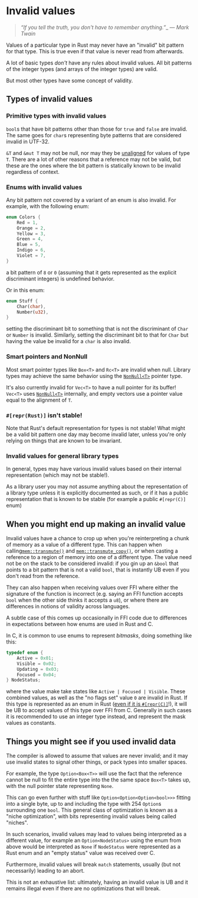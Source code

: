 # Invalid values

> _“If you tell the truth, you don't have to remember anything.”__
>  — _Mark Twain_

Values of a particular type in Rust may never have an "invalid" bit pattern for that type. This is true even if that value is never read from afterwards.

A lot of basic types _don't_ have any rules about invalid values. All bit patterns of the integer types (and arrays of the integer types) are valid.

But most other types have some concept of validity.

## Types of invalid values

### Primitive types with invalid values

`bool`s that have bit patterns other than those for `true` and `false` are invalid. The same goes for `char`s representing byte patterns that are considered invalid in UTF-32.


`&T` and `&mut T` may not be null, nor may they be [unaligned] for values of type `T`. There are a lot of other reasons that a reference may not be valid, but these are the ones where the bit pattern is statically known to be invalid regardless of context.

### Enums with invalid values


Any bit pattern not covered by a variant of an enum is also invalid. For example, with the following enum:

```rust
enum Colors {
    Red = 1,
    Orange = 2,
    Yellow = 3,
    Green = 4,
    Blue = 5,
    Indigo = 6,
    Violet = 7,
}
```

a bit pattern of `8` or `0` (assuming that it gets represented as the explicit discriminant integers) is undefined behavior.

Or in this enum:

```rust
enum Stuff {
    Char(char),
    Number(u32),
}
```

setting the discriminant bit to something that is not the discriminant of `Char` or `Number` is invalid. Similarly, setting the discriminant bit to that for `Char` but having the value be invalid for a `char` is also invalid.

### Smart pointers and NonNull

Most smart pointer types like `Box<T>` and `Rc<T>` are invalid when null. Library types may achieve the same behavior using the [`NonNull<T>`] pointer type.

It's also currently invalid for `Vec<T>` to have a null pointer for its buffer! `Vec<T>` uses [`NonNull<T>`] internally, and empty vectors use a pointer value equal to the alignment of `T`.



### `#[repr(Rust)]` isn't stable!

Note that Rust's default representation for types is not stable! What might be a valid bit pattern one day may become invalid later, unless you're only relying on things that are known to be invariant.

### Invalid values for general library types

In general, types may have various invalid values based on their internal representation (which may not be stable!).

As a library user you may not assume anything about the representation of a library type unless it is explicitly documented as such, or if it has a public representation that is known to be stable (for example a public `#[repr(C)]` enum)

## When you might end up making an invalid value


Invalid values have a chance to crop up when you're reinterpreting a chunk of memory as a value of a different type. This can happen when calling[`mem::transmute()`] and [`mem::transmute_copy()`], or when casting a reference to a region of memory into one of a different type. The value need not be on the stack to be considered invalid: if you gin up an `&bool` that points to a bit pattern that is not a valid `bool`, that is instantly UB even if you don't read from the reference.

They can also happen when receiving values over FFI where either the signature of the function is incorrect (e.g. saying an FFI function accepts `bool` when the other side thinks it accepts a `u8`), or where there are differences in notions of validity across languages.

A subtle case of this comes up occasionally in FFI code due to differences in expectations between how enums are used in Rust and C.

In C, it is common to use enums to represent _bitmasks_, doing something like this:

```c
typedef enum {
    Active = 0x01;
    Visible = 0x02;
    Updating = 0x03;
    Focused = 0x04;
} NodeStatus;
```

where the value make take states like `Active | Focused | Visible`. These combined values, as well as the "no flags set" value `0` are invalid in Rust. If this type is represented as an enum in Rust ([even if it is `#[repr(C)]`][reprc-enum]!), it will be UB to accept values of this type over FFI from C. Generally in such cases it is recommended to use an integer type instead, and represent the mask values as constants.


## Things you might see if you used invalid data

The compiler is allowed to assume that values are never invalid; and it may use invalid states to signal other things, or pack types into smaller spaces.

For example, the type `Option<Box<T>>` will use the fact that the reference cannot be null to fit the entire type into the the same space `Box<T>` takes up, with the null pointer state representing `None`.

This can go even further with stuff like `Option<Option<Option<bool>>>` fitting into a single byte, up to and including the type with 254 `Option`s surrounding one `bool`. This general class of optimization is known as a "niche optimization", with bits representing invalid values being called "niches".

In such scenarios, invalid values may lead to values being interpreted as a different value, for example an `Option<NodeStatus>` using the enum from above would be interpreted as `None` if `NodeStatus` were represented as a Rust enum and an "empty status" value was received over C.

Furthermore, invalid values will break `match` statements, usually (but not necessarily) leading to an abort.

This is not an exhaustive list: ultimately, having an invalid value is UB and it remains illegal even if there are no optimizations that will break.



 [unaligned]: ../core_unsafety/dangling_and_unaligned_pointers.md
 [`mem::transmute()`]: https://doc.rust-lang.org/stable/std/mem/fn.transmute.html
 [`mem::transmute_copy()`]: https://doc.rust-lang.org/stable/std/mem/fn.transmute_copy.html
 [`NonNull<T>`]: https://doc.rust-lang.org/stable/std/ptr/struct.NonNull.html
 [reprc-enum]: https://doc.rust-lang.org/reference/type-layout.html#reprc-field-less-enums